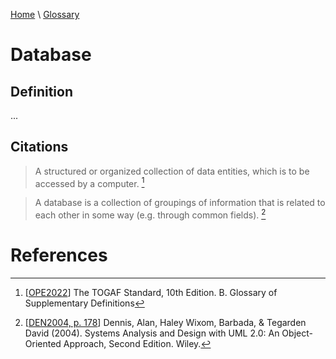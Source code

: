 [Home](../../index.html) \ [Glossary](glossary.html)

# Database

## Definition

...  

## Citations

> A structured or organized collection of data entities, which is to be accessed by a computer. [^1]  

> A database is a collection of groupings of information that is related to each other in some way (e.g. through common fields). [^2]  

# References

[^1]: [[OPE2022](../references/websites/list.html)] The TOGAF Standard, 10th Edition. B. Glossary of Supplementary Definitions

[^2]: [[DEN2004, p. 178](../references/books/Systems-Analysis-and-Design-with-UML-Version-2-0-An-Object-Oriented-Approach.html)] Dennis, Alan, Haley Wixom, Barbada, & Tegarden David (2004). Systems Analysis and Design with UML 2.0: An Object-Oriented Approach, Second Edition. Wiley.  